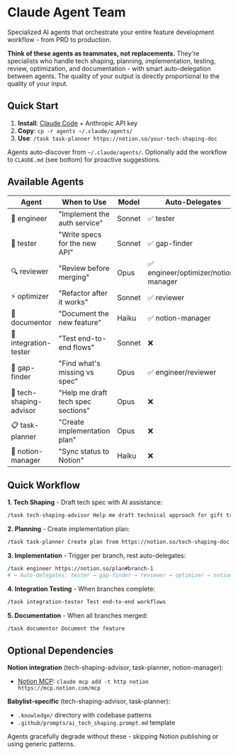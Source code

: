# Claude Agent Team

Specialized AI agents that orchestrate your entire feature development workflow - from PRD to production.

**Think of these agents as teammates, not replacements.** They're specialists who handle tech shaping, planning, implementation, testing, review, optimization, and documentation - with smart auto-delegation between agents. The quality of your output is directly proportional to the quality of your input.

## Quick Start

1. **Install**: [Claude Code](https://docs.claude.com/en/docs/claude-code) + Anthropic API key
2. **Copy**: `cp -r agents ~/.claude/agents/`
3. **Use**: `/task task-planner https://notion.so/your-tech-shaping-doc`

Agents auto-discover from `~/.claude/agents/`. Optionally add the workflow to `CLAUDE.md` (see bottom) for proactive suggestions.

## Available Agents

| Agent | When to Use | Model | Auto-Delegates |
|-------|-------------|-------|----------------|
| 🔨 engineer | "Implement the auth service" | Sonnet | ✅ tester |
| 🧪 tester | "Write specs for the new API" | Sonnet | ✅ gap-finder |
| 🔍 reviewer | "Review before merging" | Opus | ✅ engineer/optimizer/notion-manager |
| ⚡ optimizer | "Refactor after it works" | Sonnet | ✅ reviewer |
| 📝 documentor | "Document the new feature" | Haiku | ✅ notion-manager |
| 🔌 integration-tester | "Test end-to-end flows" | Sonnet | ❌ |
| 🔎 gap-finder | "Find what's missing vs spec" | Opus | ✅ engineer/reviewer |
| 🎨 tech-shaping-advisor | "Help me draft tech spec sections" | Opus | ❌ |
| 📋 task-planner | "Create implementation plan" | Opus | ❌ |
| 🔄 notion-manager | "Sync status to Notion" | Haiku | ❌ |

## Quick Workflow

**1. Tech Shaping** - Draft tech spec with AI assistance:
```bash
/task tech-shaping-advisor Help me draft technical approach for gift tracking
```

**2. Planning** - Create implementation plan:
```bash
/task task-planner Create plan from https://notion.so/tech-shaping-doc
```

**3. Implementation** - Trigger per branch, rest auto-delegates:
```bash
/task engineer https://notion.so/plan#branch-1
# → Auto-delegates: tester → gap-finder → reviewer → optimizer → notion-manager
```

**4. Integration Testing** - When branches complete:
```bash
/task integration-tester Test end-to-end workflows
```

**5. Documentation** - When all branches merged:
```bash
/task documentor Document the feature
```

## Optional Dependencies

**Notion integration** (tech-shaping-advisor, task-planner, notion-manager):
- [Notion MCP](https://mcp.notion.com/): `claude mcp add -t http notion https://mcp.notion.com/mcp`

**Babylist-specific** (tech-shaping-advisor, task-planner):
- `.knowledge/` directory with codebase patterns
- `.github/prompts/ai_tech_shaping.prompt.md` template

Agents gracefully degrade without these - skipping Notion publishing or using generic patterns.
